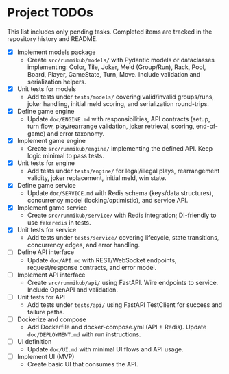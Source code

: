 # Project TODOs

This list includes only pending tasks. Completed items are tracked in the repository history and README.

- [x] Implement models package
  - Create `src/rummikub/models/` with Pydantic models or dataclasses implementing: Color, Tile, Joker, Meld (Group/Run), Rack, Pool, Board, Player, GameState, Turn, Move. Include validation and serialization helpers.
- [x] Unit tests for models
  - Add tests under `tests/models/` covering valid/invalid groups/runs, joker handling, initial meld scoring, and serialization round-trips.
- [x] Define game engine
  - Update `doc/ENGINE.md` with responsibilities, API contracts (setup, turn flow, play/rearrange validation, joker retrieval, scoring, end-of-game) and error taxonomy.
- [x] Implement game engine
  - Create `src/rummikub/engine/` implementing the defined API. Keep logic minimal to pass tests.
- [x] Unit tests for engine
  - Add tests under `tests/engine/` for legal/illegal plays, rearrangement validity, joker replacement, initial meld, win state.
- [x] Define game service
  - Update `doc/SERVICE.md` with Redis schema (keys/data structures), concurrency model (locking/optimistic), and service API.
- [x] Implement game service
  - Create `src/rummikub/service/` with Redis integration; DI-friendly to use `fakeredis` in tests.
- [x] Unit tests for service
  - Add tests under `tests/service/` covering lifecycle, state transitions, concurrency edges, and error handling.
- [ ] Define API interface
  - Update `doc/API.md` with REST/WebSocket endpoints, request/response contracts, and error model.
- [ ] Implement API interface
  - Create `src/rummikub/api/` using FastAPI. Wire endpoints to service. Include OpenAPI and validation.
- [ ] Unit tests for API
  - Add tests under `tests/api/` using FastAPI TestClient for success and failure paths.
- [ ] Dockerize and compose
  - Add Dockerfile and docker-compose.yml (API + Redis). Update `doc/DEPLOYMENT.md` with run instructions.
- [ ] UI definition
  - Update `doc/UI.md` with minimal UI flows and API usage.
- [ ] Implement UI (MVP)
  - Create basic UI that consumes the API.
